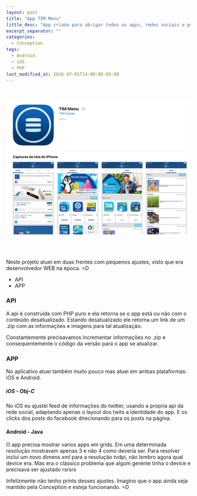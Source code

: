 ```yaml
---
layout: post
title: "App TIM Menu"
little_desc: "App criado para abrigar todos os apps, redes sociais e promoções da TIM"
excerpt_separator: ""
categories:
  - Conception
tags:
  - Android
  - iOS
  - PHP
last_modified_at: 2016-07-01T14:00:00-05:00
---
```


<img src="assets/img/conception/app-tim-menu.png" style="margin:40px auto;" alt="">

Neste projeto atuei em duas frentes com pequenos ajustes, visto que era desenvolvedor WEB na época. =D

* API
* APP

### API

A api é construida com PHP puro e ela retorna se o app está ou não com o conteúdo desatualizado. Estando desatualizado ele retorna um link de um .zip com as informações e imagens para tal atualização.

Constantemente precisavamos incrementar informações no .zip e consequentemente o código da versão para o app se atualizar.


### APP

No aplicativo atuei também muito pouco mas atuei em ambas plataformas: iOS e Android.

##### iOS - Obj-C

No iOS eu ajustei feed de informações do twitter, usando a propria api da rede social, adaptando apenas o layout dos twits a identidade do app. E os clicks dos posts do facebook direcionando para os posts na página.


#### Android - Java

O app precisa mostrar varios apps em grids. Em uma determinada resolução mostravam apenas 3 e não 4 como deveria ser. 
Para resolver incluí um novo dimens.xml para a resolução tvdpi, não lembro agora qual device era. Mas era o clássico problema que algum gerente tinha o device e precisava ser ajustado rsrsrs


Infelizmente não tenho prints desses ajustes. Imagino que o app ainda seja mantido pela Conception e esteja funcionando. =D